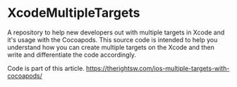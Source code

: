 # XcodeMultipleTargets
A repository to help new developers out with multiple targets in Xcode and it's usage with the Cocoapods. This source code is intended to help you understand how you can create multiple targets on the Xcode and then write and differentiate the code accordingly.

Code is part of this article.
https://therightsw.com/ios-multiple-targets-with-cocoapods/
